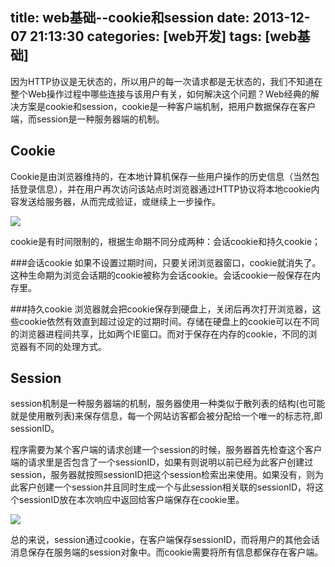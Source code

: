 title: web基础--cookie和session
date: 2013-12-07 21:13:30
categories: [web开发]
tags: [web基础]
---

因为HTTP协议是无状态的，所以用户的每一次请求都是无状态的，我们不知道在整个Web操作过程中哪些连接与该用户有关，如何解决这个问题？Web经典的解决方案是cookie和session，cookie是一种客户端机制，把用户数据保存在客户端，而session是一种服务器端的机制。

Cookie
--------------------

Cookie是由浏览器维持的，在本地计算机保存一些用户操作的历史信息（当然包括登录信息），并在用户再次访问该站点时浏览器通过HTTP协议将本地cookie内容发送给服务器，从而完成验证，或继续上一步操作。
<!--more-->
<img src="/images/cont/web-base-3.jpg" style="display:block;" />

cookie是有时间限制的，根据生命期不同分成两种：会话cookie和持久cookie；

###会话cookie
如果不设置过期时间，只要关闭浏览器窗口，cookie就消失了。这种生命期为浏览会话期的cookie被称为会话cookie。会话cookie一般保存在内存里。

###持久cookie
浏览器就会把cookie保存到硬盘上，关闭后再次打开浏览器，这些cookie依然有效直到超过设定的过期时间。存储在硬盘上的cookie可以在不同的浏览器进程间共享，比如两个IE窗口。而对于保存在内存的cookie，不同的浏览器有不同的处理方式。 　

Session
------------------------
session机制是一种服务器端的机制，服务器使用一种类似于散列表的结构(也可能就是使用散列表)来保存信息，每一个网站访客都会被分配给一个唯一的标志符,即sessionID。

程序需要为某个客户端的请求创建一个session的时候，服务器首先检查这个客户端的请求里是否包含了一个sessionID，如果有则说明以前已经为此客户创建过session，服务器就按照sessionID把这个session检索出来使用。如果没有，则为此客户创建一个session并且同时生成一个与此session相关联的sessionID，将这个sessionID放在本次响应中返回给客户端保存在cookie里。

<img src="/images/cont/web-base-31.jpg" style="display:block;" />

总的来说，session通过cookie，在客户端保存sessionID，而将用户的其他会话消息保存在服务端的session对象中。而cookie需要将所有信息都保存在客户端。
